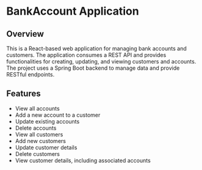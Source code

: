 # BankAccount Application



## Overview

This is a React-based web application for managing bank accounts and customers. The application consumes a REST API and provides functionalities for creating, updating, and viewing customers and accounts. The project uses a Spring Boot backend to manage data and provide RESTful endpoints.

## Features
- View all accounts
- Add a new account to a customer
- Update existing accounts
- Delete accounts
- View all customers
- Add new customers
- Update customer details
- Delete customers
- View customer details, including associated accounts
